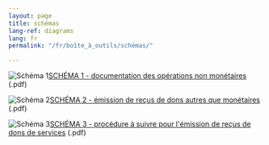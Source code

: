 ```yaml
---
layout: page
title: schémas
lang-ref: diagrams
lang: fr
permalink: "/fr/boîte_à_outils/schémas/"

---
```

<img class="doc" src="{{ site.baseurl }}/assets/img/archive.svg" alt="Schéma 1" /><a href="{{ site.baseurl }}/assets/schema-diagram/schema1.pdf" title="Schema 1" target="_blank">SCHÉMA 1 - documentation des opérations non monétaires</a> (.pdf)

<img class="doc" src="{{ site.baseurl }}/assets/img/archive.svg" alt="Schéma 2" /><a href="{{ site.baseurl }}/assets/schema-diagram/schema2.pdf" title="Schema 2" target="_blank">SCHÉMA 2 - émission de reçus de dons autres que monétaires</a> (.pdf)

<img class="doc" src="{{ site.baseurl }}/assets/img/archive.svg" alt="Schéma 3" /><a href="{{ site.baseurl }}/assets/schema-diagram/schema3.pdf" title="Schema 3" target="_blank">SCHÉMA 3 - procédure à suivre pour l'émission de reçus de dons de services</a> (.pdf)